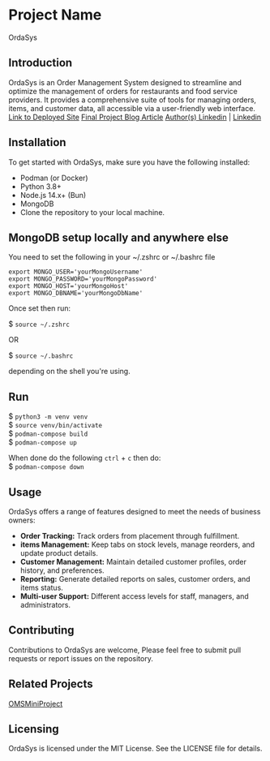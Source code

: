 # Project Name
OrdaSys

## Introduction
OrdaSys is an Order Management System designed to streamline and optimize the management of orders for restaurants and food service providers. It provides a comprehensive suite of tools for managing orders, items, and customer data, all accessible via a user-friendly web interface.
[Link to Deployed Site](https://orda-v1-0-frontend.onrender.com)
[Final Project Blog Article](https://medium.com/@cxnpyrvrd/building-ordasys-a-journey-through-developing-an-order-management-system-5fbfcd72e9ad)
[Author(s) Linkedin](https://www.linkedin.com/in/phiwokuhleshongwe) | [Linkedin](https://www.linkedin.com/in/hassan-muhammad-5804baa3)

## Installation
To get started with  OrdaSys, make sure you have the following installed:

- Podman (or Docker)
- Python 3.8+
- Node.js 14.x+ (Bun)
- MongoDB
- Clone the repository to your local machine.

## MongoDB setup locally and anywhere else

You need to set the following in your ~/.zshrc or ~/.bashrc file

```
export MONGO_USER='yourMongoUsername'
export MONGO_PASSWORD='yourMongoPassword'
export MONGO_HOST='yourMongoHost'
export MONGO_DBNAME='yourMongoDbName'
```

Once set then run:

$ `source ~/.zshrc`

OR

$ `source ~/.bashrc`

depending on the shell you're using.

## Run
$ `python3 -m venv venv` \
$ `source venv/bin/activate` \
$ `podman-compose build` \
$ `podman-compose up`

When done do the following `ctrl` + `c` then do: \
$ `podman-compose down`

## Usage
OrdaSys offers a range of features designed to meet the needs of business owners:

- **Order Tracking:** Track orders from placement through fulfillment.
- **items Management:** Keep tabs on stock levels, manage reorders, and update product details.
- **Customer Management:** Maintain detailed customer profiles, order history, and preferences.
- **Reporting:** Generate detailed reports on sales, customer orders, and items status.
- **Multi-user Support:** Different access levels for staff, managers, and administrators.

## Contributing
Contributions to OrdaSys are welcome, Please feel free to submit pull requests or report issues on the repository.

## Related Projects
[OMSMiniProject](https://github.com/rsrahul1000/OMSMiniProject)

## Licensing
OrdaSys is licensed under the MIT License. See the LICENSE file for details.
